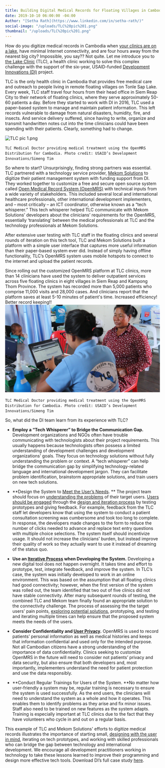 ```yaml
---
title: Building Digital Medical Records for Floating Villages in Cambodia
date: 2019-10-10 06:00:00 -04:00
Author: "[Setha Rath](https://www.linkedin.com/in/setha-rath/)"
social-image: "/uploads/TLC%20pic%201.png"
thumbnail: "/uploads/TLC%20pic%201.png"
---
```


How do you digitize medical records in Cambodia when [your clinics are on a lake](https://www.youtube.com/watch?v=5DRZBiE6BTE), have minimal Internet connectivity, and are four hours away from the nearest big city? Impossible, you say?? Not quite. Let me introduce you to [the Lake Clinic](https://www.lakeclinic.org/) (TLC), a health clinic working to solve this complex challenge with the support of the six-year, USAID-funded [Development Innovations (DI)](https://www.development-innovations.org) project.

TLC is the only health clinic in Cambodia that provides free medical care and outreach to people living in remote floating villages on Tonle Sap Lake. Every week, TLC staff travel four hours from their head office in Siem Reap City to their network of floating clinics, where they serve approximately 50-60 patients a day. Before they started to work with DI in 2016, TLC used a paper-based system to manage and maintain patient information. This left records vulnerable to damage from natural disasters, humidity, fire, and insects. And service delivery suffered, since having to write, organize and transmit handwritten notes cut into the time clinicians could have been spending with their patients. Clearly, something had to change.

<!--more-->

![TLC pic 1.png](/uploads/TLC%20pic%201.png)

`TLC Medical Doctor providing medical treatment using the OpenMRS Distribution for Cambodia. Photo credit: USAID’s Development Innovations/Simeng Tim`

So where to start? Unsurprisingly, finding strong partners was essential. TLC partnered with a technology service provider, [Mekom Solutions](https://mekomsolutions.com/) to digitize their patient management system with funding support from DI. They worked together to customize a free and secure open source system called [Open Medical Record System (OpenMRS)](https://openmrs.org/) with technical inputs from a wide variety of stakeholders. This included several local and international healthcare professionals, other international development implementers, and – most critically – an ICT coordinator, otherwise known as a “tech whisperer.” This tech whisperer helped TLC communicate with Mekom Solutions’ developers about the clinicians’ requirements for the OpenMRS, essentially ‘translating’ between the medical professionals at TLC and the technology professionals at Mekom Solutions.

After extensive user testing with TLC staff in the floating clinics and several rounds of iteration on this tech tool, TLC and Mekom Solutions built a platform with a simple user interface that captures more useful information than their paper-based system ever did. Instead of simply having offline functionality, TLC’s OpenMRS system uses mobile hotspots to connect to the internet and upload the patient records. 

Since rolling out the customized OpenMRS platform at TLC clinics, more than 14 clinicians have used the system to deliver outpatient services across five floating clinics in eight villages in Siem Reap and Kampong Thom Province. The system has recorded more than 5,000 patients who comprise 11,000 visits and 28,000 cases. And clinicians report that the platform saves at least 5-10 minutes of patient's time.  Increased efficiency! Better record keeping!! ![TLC pic 2.png](/uploads/TLC%20pic%202.png)

`TLC Medical Doctor providing medical treatment using the OpenMRS Distribution for Cambodia. Photo credit: USAID’s Development Innovations/Simeng Tim`

So, what did the DI team learn from its experience with TLC?

* **Employ a “Tech Whisperer” to Bridge the Communication Gap.** Development organizations and NGOs often have trouble communicating with technologists about their project requirements. This usually happens because technologists often possess a limited understanding of development challenges and development organizations’ goals. They focus on technology solutions without fully understanding the problem or context. A “tech whisperer” can help bridge the communication gap by simplifying technology-related language and international development jargon. They can facilitate problem identification, brainstorm appropriate solutions, and train users on new tech solutions.

* **Design the System to [Meet the User’s Needs](https://dai-global-digital.com/5-tips-for-doing-international-design-research.html). ** The project team should focus on [understanding the problems](https://dai-global-digital.com/app-ui.html) of their target users.  [Users should be engaged](https://dai-global-digital.com/nobody-cares-what-tech-you-use.html) through the [design and iteration process](https://www.development-innovations.org/blog/tips-tricks-design/) by testing prototypes and giving feedback. For example, feedback from the TLC staff let developers know that using the system to conduct a patient consultation screening was cumbersome and took too long to complete. In response, the developers made changes to the form to reduce the number of clicks needed to advance and replace text entry questions with multiple choice selections. The system itself should incentivize usage. It should not increase the clinicians’ burden, but instead improve their quality of work so they actually want to use it instead of dreaming of the status quo.

* **Use an [Iterative Process](https://dai-global-digital.com/cambodia-second-chance-fund.html) when Developing the System.** Developing a new digital tool does not happen overnight. It takes time and effort to prototype, test, integrate feedback, and improve the system. In TLC’s case, the system was initially developed to work in an online environment. This was based on the assumption that all floating clinics had good connectivity; however, when the first version of the system was rolled out, the team identified that two out of five clinics did not have stable connectivity. After many subsequent rounds of testing, the combined TLC and Mekom team finally found an appropriate solution to the connectivity challenge. The process of assessing the the target users' pain points, [exploring potential solutions](https://dai-global-digital.com/lean-design-for-development-a-practical-approach-to-human-centered-design.html), prototyping, and testing and iterating multiple times can help ensure that the proposed system meets the needs of the users.

* **Consider Confidentiality and [User Privacy](https://dai-global-digital.com/beyond-good-intentions-a-human-centred-approach-to-privacy-rights.html).** OpenMRS is used to record patients’ personal information as well as medical histories and keeps that information confidential and used only for the intended purpose. Not all Cambodian citizens have a strong understanding of the importance of data confidentiality. Clinics seeking to customize OpenMRS in the future will need to consider not patients’ privacy and data security, but also ensure that both developers and, most importantly, implementers understand the need for patient protection and use the data responsibly.

* **Conduct Regular Trainings for Users of the System. **No matter how user-friendly a system may be, regular training is necessary to ensure the system is used successfully. As the end users, the clinicians will need to understand the system as a whole and how it operates. This enables them to identify problems as they arise and fix minor issues. Staff also need to be trained on new features as the system adapts.  Training is especially important at TLC clinics due to the fact that they have volunteers who cycle in and out on a regular basis.

This example of TLC and Mekom Solutions' efforts to digitize medical records illustrates the importance of starting small, [designing with the user in mind](https://www.development-innovations.org/blog/why-do-we-care-about-user-research/), iterating on tech prototypes, and working with skilled professionals who can bridge the gap between technology and international development. We encourage all development practitioners working in technology to take these lessons learned to improve their programming and design more effective tech tools. Download DI’s full case study [here](https://www.development-innovations.org/wp-content/uploads/2019/09/TLC-Case-Study.pdf).